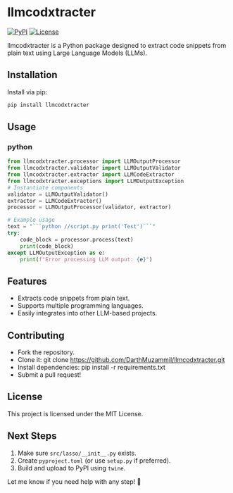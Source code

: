 # llmcodxtracter

[![PyPI](https://img.shields.io/pypi/v/lasso.svg)](https://pypi.org/project/lasso/)
[![License](https://img.shields.io/github/license/DarthMuzammil/Lasso)](LICENSE)

llmcodxtracter is a Python package designed to extract code snippets from plain text using Large Language Models (LLMs).

## Installation

Install via pip:

```sh
pip install llmcodxtracter
```

## Usage
### python
```py
from llmcodxtracter.processor import LLMOutputProcessor
from llmcodxtracter.validator import LLMOutputValidator
from llmcodxtracter.extractor import LLMCodeExtractor
from llmcodxtracter.exceptions import LLMOutputException
# Instantiate components
validator = LLMOutputValidator()
extractor = LLMCodeExtractor()
processor = LLMOutputProcessor(validator, extractor)

# Example usage
text = "```python //script.py print('Test')```"
try:
    code_block = processor.process(text)
    print(code_block)
except LLMOutputException as e:
    print(f"Error processing LLM output: {e}")

```

## Features
- Extracts code snippets from plain text.
- Supports multiple programming languages.
- Easily integrates into other LLM-based projects.

## Contributing
- Fork the repository.
- Clone it: git clone https://github.com/DarthMuzammil/llmcodxtracter.git
- Install dependencies: pip install -r requirements.txt
- Submit a pull request!

## License
This project is licensed under the MIT License.

## Next Steps
1. Make sure `src/lasso/__init__.py` exists.
2. Create `pyproject.toml` (or use `setup.py` if preferred).
3. Build and upload to PyPI using `twine`.

Let me know if you need help with any step! 🚀

